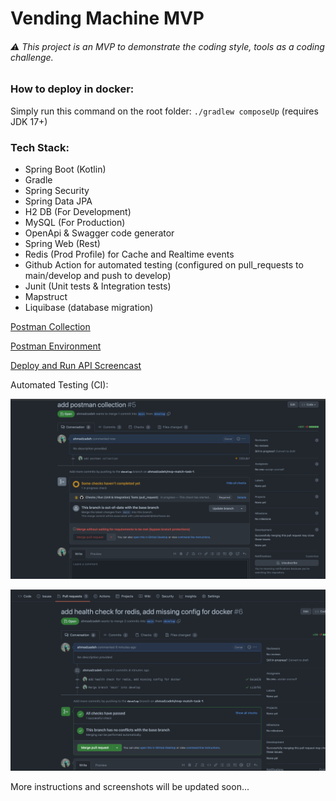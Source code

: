 # Vending Machine MVP

###### ⚠️ This project is an MVP to demonstrate the coding style, tools as a coding challenge.


### How to deploy in docker:

Simply run this command on the root folder:  `./gradlew composeUp` (requires JDK 17+)

### Tech Stack:
- Spring Boot (Kotlin)
- Gradle
- Spring Security
- Spring Data JPA
- H2 DB (For Development)
- MySQL (For Production)
- OpenApi & Swagger code generator
- Spring Web (Rest)
- Redis (Prod Profile) for Cache and Realtime events
- Github Action for automated testing (configured on pull_requests to main/develop and push to develop)
- Junit (Unit tests & Integration tests)
- Mapstruct
- Liquibase (database migration)


[Postman Collection](https://github.com/ahmadzadeh/mvp-match-task-1/blob/main/postman/mvp_match_postman_collection.json)

[Postman Environment](https://github.com/ahmadzadeh/mvp-match-task-1/blob/main/postman/mvp_match_.postman_environment.json)


[Deploy and Run API Screencast](https://github.com/ahmadzadeh/mvp-match-task-1/blob/main/assets/Screencast.mp4)


Automated Testing (CI):

![Checking Tests](https://github.com/ahmadzadeh/mvp-match-task-1/blob/main/assets/test-wait.png)

![Checks Passed](https://github.com/ahmadzadeh/mvp-match-task-1/blob/main/assets/check-passed.png)

More instructions and screenshots will be updated soon...

